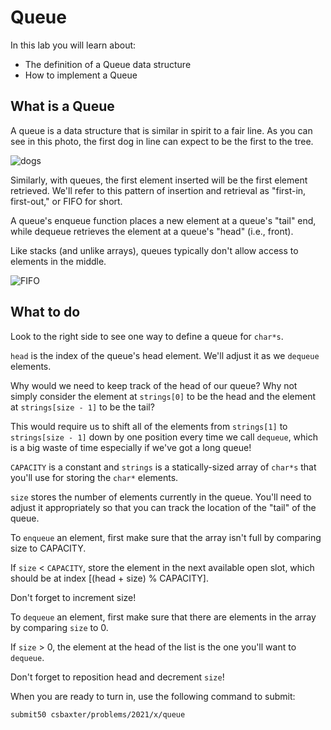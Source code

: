 # Queue

In this lab you will learn about:

- The definition of a Queue data structure
- How to implement a Queue

## What is a Queue

A queue is a data structure that is similar in spirit to a fair line. As you can see in this photo, the first dog in line can expect to be the first to the tree.

![dogs](https://raw.githubusercontent.com/csbaxter/tutorials/2020/queue/dogs.jpg)

Similarly, with queues, the first element inserted will be the first element retrieved. We'll refer to this pattern of insertion and retrieval as "first-in, first-out," or FIFO for short.


A queue's enqueue function places a new element at a queue's "tail" end, while dequeue retrieves the element at a queue's "head" (i.e., front).

Like stacks (and unlike arrays), queues typically don't allow access to elements in the middle.

![FIFO](https://raw.githubusercontent.com/csbaxter/tutorials/2020/queue/fifo.jpg)

## What to do

Look to the right side to see one way to define a queue for `char*s`.


`head` is the index of the queue's head element. We'll adjust it as we `dequeue` elements.

Why would we need to keep track of the head of our queue? Why not simply consider the element at `strings[0]` to be the head and the element at `strings[size - 1]` to be the tail?

This would require us to shift all of the elements from `strings[1]` to `strings[size - 1]` down by one position every time we call `dequeue`, which is a big waste of time especially if we've got a long queue!

`CAPACITY` is a constant and `strings` is a statically-sized array of `char*s` that you'll use for storing the `char*` elements.

`size` stores the number of elements currently in the queue. You'll need to adjust it appropriately so that you can track the location of the "tail" of the queue.

To `enqueue` an element, first make sure that the array isn't full by comparing size to CAPACITY.

If `size` < `CAPACITY`, store the element in the next available open slot, which should be at index [(head + size) % CAPACITY].

Don't forget to increment size!

To `dequeue` an element, first make sure that there are elements in the array by comparing `size` to 0.

If `size` > 0, the element at the head of the list is the one you'll want to `dequeue`.

Don't forget to reposition head and decrement `size`!

When you are ready to turn in, use the following command to submit:

`submit50 csbaxter/problems/2021/x/queue`

